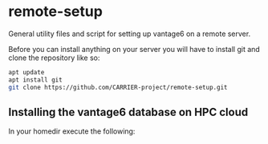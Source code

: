 # remote-setup
General utility files and script for setting up vantage6 on a remote server.

Before you can install anything on your server you will have to install git and clone the repository like so:
```bash
apt update
apt install git
git clone https://github.com/CARRIER-project/remote-setup.git
```

## Installing the vantage6 database on HPC cloud
In your homedir execute the following:
